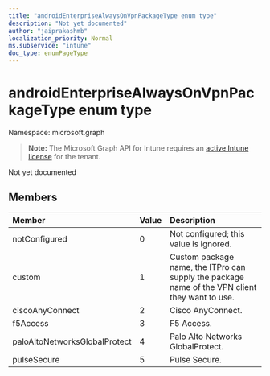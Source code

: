 ```yaml
---
title: "androidEnterpriseAlwaysOnVpnPackageType enum type"
description: "Not yet documented"
author: "jaiprakashmb"
localization_priority: Normal
ms.subservice: "intune"
doc_type: enumPageType
---
```


# androidEnterpriseAlwaysOnVpnPackageType enum type

Namespace: microsoft.graph

> **Note:** The Microsoft Graph API for Intune requires an [active Intune license](https://go.microsoft.com/fwlink/?linkid=839381) for the tenant.

Not yet documented

## Members
|Member|Value|Description|
|:---|:---|:---|
|notConfigured|0|Not configured; this value is ignored.|
|custom|1|Custom package name, the ITPro can supply the package name of the VPN client they want to use.|
|ciscoAnyConnect|2|Cisco AnyConnect.|
|f5Access|3|F5 Access.|
|paloAltoNetworksGlobalProtect|4|Palo Alto Networks GlobalProtect.|
|pulseSecure|5|Pulse Secure.|

